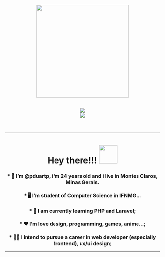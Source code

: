 <div id="header" align="center">
  <img src="https://media.giphy.com/media/M9gbBd9nbDrOTu1Mqx/giphy.gif" width="300"/>
</div>

</br>
</br>

<div id="skills" align="center">
  <img src="https://skillicons.dev/icons?i=c,cpp,cs,dotnet,heroku,azure,mysql,js,html,css,python,opencv,anaconda,java"/>
  </br>
  <img src="https://skillicons.dev/icons?i=figma,git,github,ps,powershell,regex,stackoverflow,visualstudio,vscode,windows"/>
</div>

</br>
</br>

---

<div id="greetings" align="center">
  
  # Hey there!!!  <img src="https://media.giphy.com/media/hvRJCLFzcasrR4ia7z/giphy.gif" width="60px"/>
  
</div>


<div id="personalInformation" align="center">
  
  ### * 👨 I’m @pduartp, i'm 24 years old and i live in Montes Claros, Minas Gerais.
  ### * 🖥️  I’m student of Computer Science in IFNMG...
  ### * 🧠 I am currently learning PHP and Laravel;
  ### * ❤️ I’m love design, programming, games, anime...;
  ### * 👨‍💻 I intend to pursue a career in web developer (especially frontend), ux/ui design;

</div>

---
